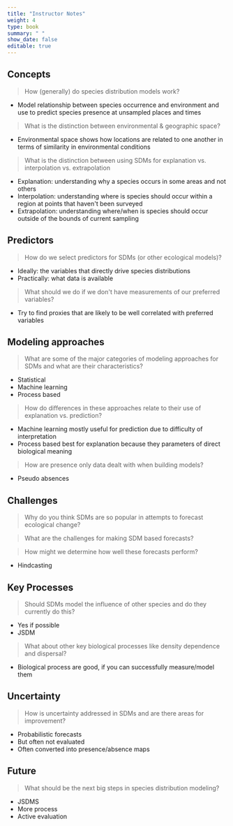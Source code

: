 ```yaml
---
title: "Instructor Notes"
weight: 4
type: book
summary: " "
show_date: false
editable: true
---
```


## Concepts

> How (generally) do species distribution models work?

* Model relationship between species occurrence and environment and use to predict species presence at unsampled places and times

> What is the distinction between environmental & geographic space?

* Environmental space shows how locations are related to one another in terms of similarity in environmental conditions
  
> What is the distinction between using SDMs for explanation vs. interpolation vs. extrapolation

* Explanation: understanding why a species occurs in some areas and not others
* Interpolation: understanding where is species should occur within a region at points that haven't been surveyed
* Extrapolation: understanding where/when is species should occur outside of the bounds of current sampling

## Predictors

> How do we select predictors for SDMs (or other ecological models)?

* Ideally: the variables that directly drive species distributions
* Practically: what data is available

> What should we do if we don't have measurements of our preferred variables?

* Try to find proxies that are likely to be well correlated with preferred variables

## Modeling approaches

> What are some of the major categories of modeling approaches for SDMs and what
  are their characteristics?

* Statistical
* Machine learning
* Process based

> How do differences in these approaches relate to their use of explanation vs. prediction?

* Machine learning mostly useful for prediction due to difficulty of interpretation
* Process based best for explanation because they parameters of direct biological meaning

> How are presence only data dealt with when building models?

* Pseudo absences

## Challenges

> Why do you think SDMs are so popular in attempts to forecast ecological change?

> What are the challenges for making SDM based forecasts?

> How might we determine how well these forecasts perform?

* Hindcasting

## Key Processes

> Should SDMs model the influence of other species and do they currently do this?

* Yes if possible
* JSDM

> What about other key biological processes like density dependence and dispersal?

* Biological process are good, if you can successfully measure/model them

## Uncertainty

> How is uncertainty addressed in SDMs and are there areas for improvement?

* Probabilistic forecasts
* But often not evaluated
* Often converted into presence/absence maps

## Future

> What should be the next big steps in species distribution modeling?

* JSDMS
* More process
* Active evaluation
